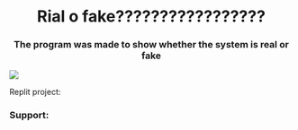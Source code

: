 <h1 align="center">Rial o fake?????????????????</h1>
<h3 align="center">The program was made to show whether the system is real or fake</h3>
<img src="https://ibb.co/rGyGbLL"></img>
<p>
  Replit project:
</p>
<h3>Support: </h3>
